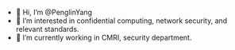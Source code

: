 - 👋 Hi, I’m @PenglinYang
- 👀 I’m interested in confidential computing, network security, and relevant standards.
- 🌱 I’m currently working in CMRI, security department.

<!---
PenglinYang-CMCC/PenglinYang-CMCC is a ✨ special ✨ repository because its `README.md` (this file) appears on your GitHub profile.
You can click the Preview link to take a look at your changes.
--->
